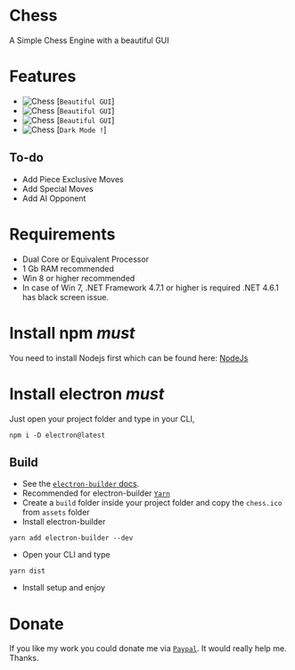 # Chess
A Simple Chess Engine with a beautiful GUI

# Features
- ![Chess](https://i.postimg.cc/0b3JwpmF/Annotation-2020-08-07-192738.png) [`Beautiful GUI`]
- ![Chess](https://i.postimg.cc/5XCQq6S0/Annotation-2020-08-07-192802.png) [`Beautiful GUI`]
- ![Chess](https://i.postimg.cc/TyvLkftc/Annotation-2020-08-07-192826.png) [`Beautiful GUI`]
- ![Chess](https://i.postimg.cc/f373ppFQ/Annotation-2020-08-07-192850.png) [`Dark Mode !`]

## To-do
- Add Piece Exclusive Moves
- Add Special Moves
- Add AI Opponent

# Requirements

- Dual Core or Equivalent Processor
- 1 Gb RAM recommended
- Win 8 or higher recommended
- In case of Win 7, .NET Framework 4.7.1 or higher is required .NET 4.6.1 has black screen issue.

# Install npm _must_
You need to install Nodejs first which can be found here:
[NodeJs](https://nodejs.org)

# Install electron _must_
Just open your project folder and type in your CLI,
```
npm i -D electron@latest
```

## Build

- See the [`electron-builder` docs](https://www.electron.build/multi-platform-build).
- Recommended for electron-builder [`Yarn`](https://yarnpkg.com/en/docs/install#windows-stable)
- Create a `build` folder inside your project folder and copy the `chess.ico` from `assets` folder
- Install electron-builder
```
yarn add electron-builder --dev
```
- Open your CLI and type
```
yarn dist
```
- Install setup and enjoy

# Donate

If you like my work you could donate me via [`Paypal`](https://www.paypal.me/rijustone).
It would really help me. Thanks.
